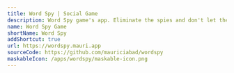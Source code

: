 ```yaml
---
title: Word Spy | Social Game
description: Word Spy game's app. Eliminate the spies and don't let them find out the secret word.
name: Word Spy Game
shortName: Word Spy
addShortcut: true
url: https://wordspy.mauri.app
sourceCode: https://github.com/mauriciabad/wordspy
maskableIcon: /apps/wordspy/maskable-icon.png
---
```


